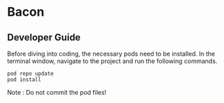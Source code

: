 # Bacon

## Developer Guide

Before diving into coding, the necessary pods need to be installed.
In the terminal window, navigate to the project and run the following commands.

    pod repo update
    pod install

Note : Do not commit the pod files!
